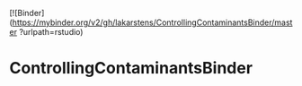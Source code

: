 [![Binder](https://mybinder.org/v2/gh/lakarstens/ControllingContaminantsBinder/master
?urlpath=rstudio)

# ControllingContaminantsBinder
